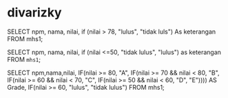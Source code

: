 # divarizky
SELECT 
	npm, nama, nilai, 
	if (nilai > 78, "lulus", "tidak luls") As keterangan 
	FROM mhs1;

SELECT
 npm, nama, nilai,
 if (nilai <=50, "tidak lulus", "lulus") as keterangan
 FROM `mhs1`;

SELECT
npm,nama,nilai,
IF(nilai >= 80, "A",
IF(nilai >= 70 && nilai < 80, "B",
IF(nilai >= 60 && nilai < 70, "C",
IF(nilai >= 50 && nilai < 60, "D", "E")))) AS Grade,
IF(nilai >= 60, "lulus", "tidak lulus")
FROM mhs1; 
